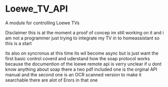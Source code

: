 # Loewe_TV_API
A module for controlling Loewe TVs


Disclaimer this is at the moment a proof of concep im still working on it and i am not a programmer just trying
to integrate my TV in to homeassistant so this is a start 

its also on syncronus at this time its wil become async but is just want the first basic control coverd 
and uderstand how the soap protocol works because the documention of the loewe remote api is verry unclear if u dont know anything about soap
there a two pdf included one is the orginal API manual and the second one is an OCR scanned
version to make it searchable there are alot of Erors in that one




